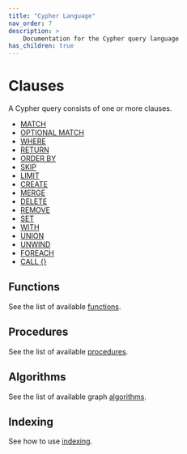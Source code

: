 ```yaml
---
title: "Cypher Language"
nav_order: 7
description: >
    Documentation for the Cypher query language
has_children: true
---
```


# Clauses

A Cypher query consists of one or more clauses.

- [MATCH](/cypher/match)
- [OPTIONAL MATCH](/cypher/optional_match)
- [WHERE](/cypher/where)
- [RETURN](/cypher/return)
- [ORDER BY](/cypher/order_by)
- [SKIP](/cypher/skip)
- [LIMIT](/cypher/limit)
- [CREATE](/cypher/create)
- [MERGE](/cypher/merge)
- [DELETE](/cypher/delete)
- [REMOVE](/cypher/remove)
- [SET](/cypher/set)
- [WITH](/cypher/with)
- [UNION](/cypher/union)
- [UNWIND](/cypher/unwind)
- [FOREACH](/cypher/foreach)
- [CALL {}](/cypher/call)

## Functions

See the list of available [functions](/cypher/functions).

## Procedures

See the list of available [procedures](/cypher/procedures).

## Algorithms

See the list of available graph [algorithms](/algorithms).

## Indexing

See how to use [indexing](/cypher/indexing).
